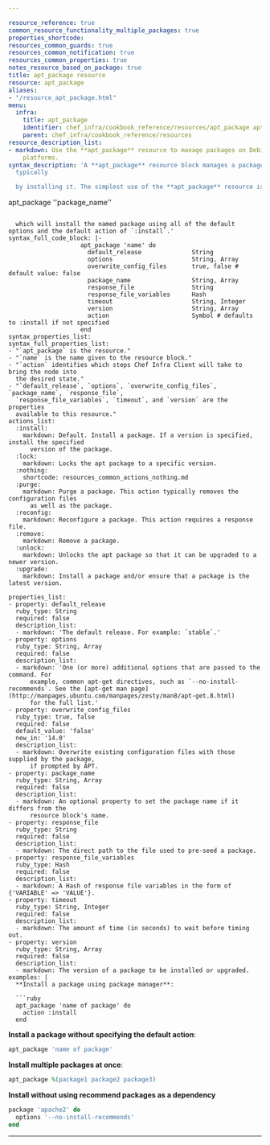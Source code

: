 ```yaml
---

resource_reference: true
common_resource_functionality_multiple_packages: true
properties_shortcode:
resources_common_guards: true
resources_common_notification: true
resources_common_properties: true
notes_resource_based_on_package: true
title: apt_package resource
resource: apt_package
aliases:
- "/resource_apt_package.html"
menu:
  infra:
    title: apt_package
    identifier: chef_infra/cookbook_reference/resources/apt_package apt_package
    parent: chef_infra/cookbook_reference/resources
resource_description_list:
- markdown: Use the **apt_package** resource to manage packages on Debian and Ubuntu
    platforms.
syntax_description: 'A **apt_package** resource block manages a package on a node,
  typically

  by installing it. The simplest use of the **apt_package** resource is:

```
apt_package ''package_name''
```

  which will install the named package using all of the default options and the default action of `:install`.'
syntax_full_code_block: |-
                    apt_package 'name' do
                      default_release              String
                      options                      String, Array
                      overwrite_config_files       true, false # default value: false
                      package_name                 String, Array
                      response_file                String
                      response_file_variables      Hash
                      timeout                      String, Integer
                      version                      String, Array
                      action                       Symbol # defaults to :install if not specified
                    end
syntax_properties_list:
syntax_full_properties_list:
- "`apt_package` is the resource."
- "`name` is the name given to the resource block."
- "`action` identifies which steps Chef Infra Client will take to bring the node into
  the desired state."
- "`default_release`, `options`, `overwrite_config_files`, `package_name`, `response_file`,
  `response_file_variables`, `timeout`, and `version` are the properties
  available to this resource."
actions_list:
  :install:
    markdown: Default. Install a package. If a version is specified, install the specified
      version of the package.
  :lock:
    markdown: Locks the apt package to a specific version.
  :nothing:
    shortcode: resources_common_actions_nothing.md
  :purge:
    markdown: Purge a package. This action typically removes the configuration files
      as well as the package.
  :reconfig:
    markdown: Reconfigure a package. This action requires a response file.
  :remove:
    markdown: Remove a package.
  :unlock:
    markdown: Unlocks the apt package so that it can be upgraded to a newer version.
  :upgrade:
    markdown: Install a package and/or ensure that a package is the latest version.

properties_list:
- property: default_release
  ruby_type: String
  required: false
  description_list:
  - markdown: 'The default release. For example: `stable`.'
- property: options
  ruby_type: String, Array
  required: false
  description_list:
  - markdown: 'One (or more) additional options that are passed to the command. For
      example, common apt-get directives, such as `--no-install-recommends`. See the [apt-get man page](http://manpages.ubuntu.com/manpages/zesty/man8/apt-get.8.html)
      for the full list.'
- property: overwrite_config_files
  ruby_type: true, false
  required: false
  default_value: 'false'
  new_in: '14.0'
  description_list:
  - markdown: Overwrite existing configuration files with those supplied by the package,
      if prompted by APT.
- property: package_name
  ruby_type: String, Array
  required: false
  description_list:
  - markdown: An optional property to set the package name if it differs from the
      resource block's name.
- property: response_file
  ruby_type: String
  required: false
  description_list:
  - markdown: The direct path to the file used to pre-seed a package.
- property: response_file_variables
  ruby_type: Hash
  required: false
  description_list:
  - markdown: A Hash of response file variables in the form of {'VARIABLE' => 'VALUE'}.
- property: timeout
  ruby_type: String, Integer
  required: false
  description_list:
  - markdown: The amount of time (in seconds) to wait before timing out.
- property: version
  ruby_type: String, Array
  required: false
  description_list:
  - markdown: The version of a package to be installed or upgraded.
examples: |
  **Install a package using package manager**:

  ```ruby
  apt_package 'name of package' do
    action :install
  end
  ```

  **Install a package without specifying the default action**:

  ```ruby
  apt_package 'name of package'
  ```

  **Install multiple packages at once**:

  ```ruby
  apt_package %(package1 package2 package3)
  ```

  **Install without using recommend packages as a dependency**

  ```ruby
  package 'apache2' do
    options '--no-install-recommends'
  end
  ```
---
```

